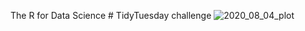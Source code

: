 The R for Data Science # TidyTuesday challenge
![2020_08_04_plot](https://user-images.githubusercontent.com/68250568/141877690-4af0a03d-88c2-4568-abb4-872b3b1a4438.png)
